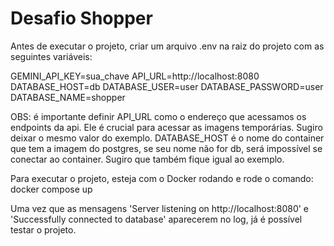 # Desafio Shopper

Antes de executar o projeto, criar um arquivo .env na raiz do projeto com as seguintes variáveis:

GEMINI_API_KEY=sua_chave
API_URL=http://localhost:8080
DATABASE_HOST=db
DATABASE_USER=user
DATABASE_PASSWORD=user
DATABASE_NAME=shopper

OBS: é importante definir API_URL como o endereço que acessamos os endpoints da api. Ele é crucial para acessar as imagens temporárias. Sugiro deixar o mesmo valor do exemplo. DATABASE_HOST é o nome do container que tem a imagem do postgres, se seu nome não for db, será impossível se conectar ao container. Sugiro que também fique igual ao exemplo.

Para executar o projeto, esteja com o Docker rodando e rode o comando: docker compose up

Uma vez que as mensagens 'Server listening on http://localhost:8080' e 'Successfully connected to database' aparecerem no log, já é possível testar o projeto.
